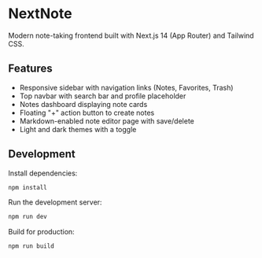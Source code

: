 # NextNote

Modern note-taking frontend built with Next.js 14 (App Router) and Tailwind CSS.

## Features
- Responsive sidebar with navigation links (Notes, Favorites, Trash)
- Top navbar with search bar and profile placeholder
- Notes dashboard displaying note cards
- Floating "+" action button to create notes
- Markdown-enabled note editor page with save/delete
- Light and dark themes with a toggle

## Development

Install dependencies:

```bash
npm install
```

Run the development server:

```bash
npm run dev
```

Build for production:

```bash
npm run build
```
